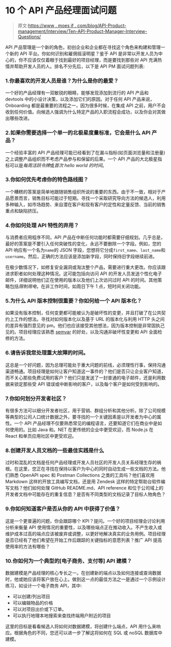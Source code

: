 # 10 个 API 产品经理面试问题

> 原文:[https://www . moes if . com/blog/API-Product-management/Interview/Ten-API-Product-Manager-Interview-Questions/](https://www.moesif.com/blog/api-product-management/interviewing/Ten-API-Product-Manager-Interview-Questions/)

API 产品管理是一个新的角色，初创企业和企业都在寻找这个角色来构建和管理一个新的 API 平台。你如何识别和雇佣摇滚明星？鉴于 API 是非常以开发人员为中心的，你不应该仅仅着眼于找到最好的项目经理，而是要找到那些对 API 充满热情并帮助开发人员的人。排名不分先后，以下是 API PM 面试问题列表:

### 1.你最喜欢的开发人员是谁？为什么是你的最爱？

一个好的产品经理有一双敏锐的眼睛，能够发现添加到流行的 API 产品和 devtools 中的小设计决策，以及添加它们的原因。对于任何 API 产品来说，Onboarding 都是最重要的流程之一，因为很多时候，在集成 API 之前，用户不会收到任何价值。向候选人强调为什么特定产品的入职流程会成功，以及你会对其做出哪些改进。

### 2.如果你需要选择一个单一的北极星度量标准，它会是什么 API 产品？

一个经验丰富的 API 产品经理可能已经看到了在漏斗指标(如页面浏览量和注册量)之上调整产品组织而不考虑产品参与和保留的后果。一个 API 产品的大北极星指标可以是*每周活跃令牌*或*首次 hello world 的时间*。

### 3.你如何优先考虑你的特色路线图？

一个糟糕的答案是简单地跟随销售组织所说的重要的东西。由于不一致，相对于产品愿景而言，销售目标可能过于短期。寻找一个采取研究导向方法的候选人，利用多种输入，如市场趋势、来自潜在客户和现有客户的定性和定量反馈、当前的销售重点和缺陷挤压。

### 4.你如何处理 API 特性的弃用？

与消费者应用程序不同，API 产品在中断任何功能时都需要仔细规划。几乎总是，最好的答案是不要引入任何突破性的变化，永远不要删除一个字段。例如，您的 API 响应有一个名为`name`的 JSON 字段，您想将它分成`first_name`、`last_name`和`username`。然后，正确的方法应该是添加新字段，同时保持旧字段继续前进。

在极少数情况下，如修复安全漏洞或淘汰整个产品，需要进行重大更改。你应该跟进求职者如何处理这种情况。这可能包括向访问 API 的开发人员发送个性化电子邮件，详细说明他们正在使用的版本以及他们上次访问过时 API 的时间。其他策略包括*限制用电*，在非工作时间，如周日下午 1 点，短时间关闭功能。

### 5.为什么 API 版本控制很重要？你如何给一个 API 版本化？

如果没有版本控制，任何变更都可能被认为是破坏性的变更，并且打破了在公共契约上工作的想法。寻找对如何版本化以及基于 URL 的版本化与利用 HTTP 头之间的差异有强烈意见的 pm。他们也应该接受其他想法，因为版本控制是非常固执己见的。项目经理应该熟悉 [semvar](https://semver.org/) 的好处，以及沟通非破坏性变更和 API 全面检修的方法。

### 6.请告诉我您处理重大故障的时间。

这总是一个好问题，因为总理可能处于重大问题的前线，必须理性行事，保持沟通渠道畅通。项目经理是如何让客户知道这一事件的？他们是否只让企业客户知道，而不关心那些免费试用的客户？他们只是发送了一封普通的电子邮件，还是利用数据来锁定那些受 API 错误或中断影响的客户，以及每个客户是如何受到影响的。

### 7.你如何划分开发者社区？

有很多方法可以细分开发者社区，用于营销、群组分析和其他分析。除了公司规模等典型的公司人口统计数据之外，要寻找的一个关键因素是以开发者为中心的属性。一个 API 产品经理不仅要熟悉常见的编程语言，还要知道它们在商业中是如何使用的。比如 Java 和。NET 在更传统的企业中更受欢迎，而 Node.js 在 React 和单页应用社区中更受欢迎。

### 8.创建开发人员文档的一些最佳实践是什么

过时和混乱的文档是任何产品经理或开发人员社区的开发人员关系经理生存的祸根。在这里，您正在寻找在保持以客户为中心的同时自动生成一些文档的方法。他们熟悉 OpenAPI spec 和 Postman Collections 之类的工具吗？他们喜欢用 Markdown 这样的开放工具编写文档，还是用 Zendesk 这样的特定帮助台软件编写文档？他们如何处理 GitHub README.md、API reference 和位于公司域上的开发者文档中可能存在的重复信息？是否有不同类型的文档记录了目标人物角色？

### 9.你如何知道客户是否从你的 API 中获得了价值？

这是一个更普遍的问题，你会跟踪哪个 KPI？提问。一个好的项目经理会讨论利用分析来衡量 API 使用情况的重要性，以及哪些端点正在推动收入。不产生收入或维护成本过高的端点应该被废弃或调整，以更好地解决真实的业务用例。项目经理是否已经有了他们希望在开始工作后跟踪的关键指标的意愿列表？推广 API 提高使用率的方法有哪些？

### 10.你如何为一个典型的[电子商务、支付等] API 建模？

数据建模是产品经理的核心专长之一。在创建新的端点以及如何连接或查询数据时，他或她应该将客户放在心上。做到这一点的最佳方法之一是通过一个示例设计练习，如设计一个电子商务 API，其中:

*   可以创建/列出项目
*   可以编辑物品的价格
*   可以对项目出价或下订单。
*   可以执行地理本地搜索来查找终端用户附近的项目

这里的目标是看看候选人将如何对数据建模，将创建什么端点，API 用什么来响应。根据角色的不同，您还可以进一步了解这将如何在 SQL 或 noSQL 数据库中建模。